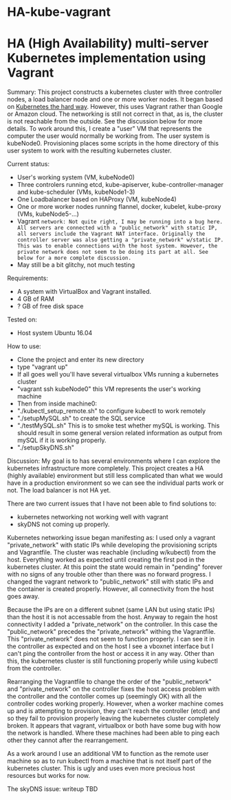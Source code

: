 # HA-kube-vagrant

# HA (High Availability) multi-server Kubernetes implementation using Vagrant

Summary: This project constructs a kubernetes cluster with three controller nodes, a load balancer node and one or more worker nodes. It began based on [Kubernetes the hard way](https://github.com/kelseyhightower/kubernetes-the-hard-way). However, this uses Vagrant rather than Google or Amazon cloud. The networking is still not correct in that, as is, the cluster is not reachable from the outside. See the discussion below for more details. To work around this, I create a "user" VM that represents the computer the user would normally be working from. The user system is kubeNode0. Provisioning places some scripts in the home directory of this user system to work with the resulting kubernetes cluster. 

Current status:
* User's working system (VM, kubeNode0)
* Three controlers running etcd, kube-apiserver, kube-controller-manager and kube-scheduler (VMs, kubeNode1-3)
* One Loadbalancer based on HAProxy (VM, kubeNode4)
* One or more worker nodes running flannel, docker, kubelet, kube-proxy (VMs, kubeNode5-...)
* Vagrant ``` network: Not quite right, I may be running into a bug here. All servers are connected with a "public_network" with static IP, all servers include the Vagrant NAT interface. Originally the controller server was also getting a "private_network" w/static IP. This was to enable connections with the host system. However, the private network does not seem to be doing its part at all. See below for a more complete discussion. ```
* May still be a bit glitchy, not much testing

Requirements:
* A system with VirtualBox and Vagrant installed.
* 4 GB of RAM
* ? GB of free disk space

Tested on:
* Host system Ubuntu 16.04

How to use:
* Clone the project and enter its new directory
* type "vagrant up"
* If all goes well you'll have several virtualbox VMs running a kubernetes cluster
* "vagrant ssh kubeNode0" this VM represents the user's working machine
* Then from inside machine0:
* "./kubectl_setup_remote.sh" to configure kubectl to work remotely
* "./setupMySQL.sh" to create the SQL service
* "./testMySQL.sh" This is to smoke test whether mySQL is working. This should result in some general version related information as output from mySQL if it is working properly.  
* "./setupSkyDNS.sh" 

Discussion:
My goal is to has several environments where I can explore the kubernetes infrastructure more completely. This project creates a HA (highly available) environment but still less complicated than what we would have in a production environment so we can see the individual parts work or not. The load balancer is not HA yet. 

There are two current issues that I have not been able to find solutions to:
* kubernetes networking not working well with vagrant
* skyDNS not coming up properly. 

Kubernetes networking issue began manifesting as: I used only a vagrant "private_network" with static IPs while developing the provisioning scripts and Vagrantfile. The cluster was reachable (including w/kubectl) from the host. Everything worked as expected until creating the first pod in the kubernetes cluster. At this point the state would remain in "pending" forever with no signs of any trouble other than there was no forward progress. I changed the vagrant network to "public_network" still with static IPs and the container is created properly. However, all connectivity from the host goes away. 

Because the IPs are on a different subnet (same LAN but using static IPs) than the host it is not accessable from the host. Anyway to regain the host connectivity I added a "private_network" on the controller. In this case the "public_network" precedes the "private_network" withing the Vagrantfile. This "private_network" does not seem to function properly. I can see it in the controller as expected and on the host I see a vboxnet interface but I can't ping the controller from the host or access it in any way. Other than this, the kubernetes cluster is still functioning properly while using kubectl from the controller. 

Rearranging the Vagrantfile to change the order of the "public_network" and "private_network" on the controller fixes the host access problem with the controller and the contoller comes up (seemingly OK) with all the controller codes working properly. However, when a worker machine comes up and is attempting to provision, they can't reach the controller (etcd) and so they fail to provision properly leaving the kubernetes cluster completely broken. It appears that vagrant, virtualbox or both have some bug with how the network is handled. Where these machines had been able to ping each other they cannot after the rearrangement.

As a work around I use an additional VM to function as the remote user machine so as to run kubectl from a machine that is not itself part of the kubernetes cluster. This is ugly and uses even more precious host resources but works for now. 

The skyDNS issue: writeup TBD

